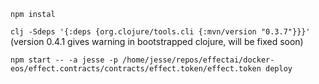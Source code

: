 
`npm instal`

`clj -Sdeps '{:deps {org.clojure/tools.cli {:mvn/version "0.3.7"}}}'` (version 0.4.1 gives warning in bootstrapped clojure, will be fixed soon)

`npm start -- -a jesse -p /home/jesse/repos/effectai/docker-eos/effect.contracts/contracts/effect.token/effect.token deploy`
